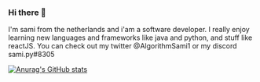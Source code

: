 ### Hi there 👋

I'm sami from the netherlands and i'am a software developer. I really enjoy learning new languages and frameworks like java and python, and stuff like reactJS.
You can check out my twitter @AlgorithmSami1 or my discord sami.py#8305

[![Anurag's GitHub stats](https://github-readme-stats.vercel.app/api?username=samigitt)](https://github.com/anuraghazra/github-readme-stats)
